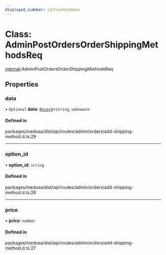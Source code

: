```yaml
---
displayed_sidebar: jsClientSidebar
---
```


# Class: AdminPostOrdersOrderShippingMethodsReq

[internal](../modules/internal.md).AdminPostOrdersOrderShippingMethodsReq

## Properties

### data

• `Optional` **data**: [`Record`](../modules/internal.md#record)<`string`, `unknown`\>

#### Defined in

packages/medusa/dist/api/routes/admin/orders/add-shipping-method.d.ts:29

___

### option\_id

• **option\_id**: `string`

#### Defined in

packages/medusa/dist/api/routes/admin/orders/add-shipping-method.d.ts:28

___

### price

• **price**: `number`

#### Defined in

packages/medusa/dist/api/routes/admin/orders/add-shipping-method.d.ts:27

